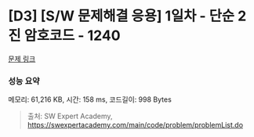 # [D3] [S/W 문제해결 응용] 1일차 - 단순 2진 암호코드 - 1240 

[문제 링크](https://swexpertacademy.com/main/code/problem/problemDetail.do?contestProbId=AV15FZuqAL4CFAYD) 

### 성능 요약

메모리: 61,216 KB, 시간: 158 ms, 코드길이: 998 Bytes



> 출처: SW Expert Academy, https://swexpertacademy.com/main/code/problem/problemList.do